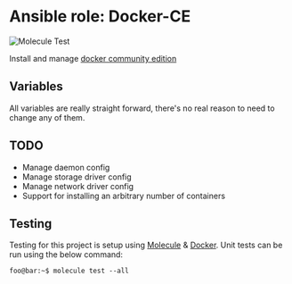 # Ansible role: Docker-CE

![Molecule Test](https://github.com/crgwilson/ansible-role-docker-ce/workflows/Molecule%20Test/badge.svg)

Install and manage [docker community edition](https://www.docker.com/products/container-runtime)


## Variables

All variables are really straight forward, there's no real reason to need to change any of them.


## TODO

* Manage daemon config
* Manage storage driver config
* Manage network driver config
* Support for installing an arbitrary number of containers


## Testing

Testing for this project is setup using [Molecule](https://molecule.readthedocs.io/en/stable/) & [Docker](https://www.docker.com/).
Unit tests can be run using the below command:

```console
foo@bar:~$ molecule test --all
```

